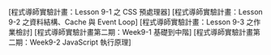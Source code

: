 [程式導師實驗計畫：Lesson 9-1 之 CSS 預處理器]
[程式導師實驗計畫：Lesson 9-2 之資料結構、Cache 與 Event Loop]
[程式導師實驗計畫：Lesson 9-3 之作業檢討]
[程式導師實驗計畫第二期：Week9-1 基礎到中階]
[程式導師實驗計畫第二期：Week9-2 JavaScript 執行原理]
